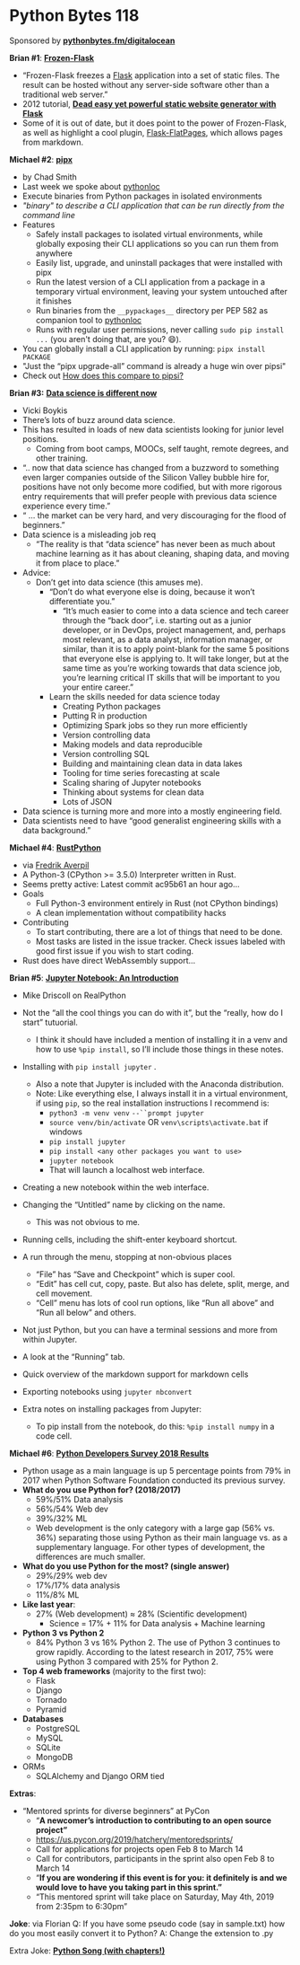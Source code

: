 # Python Bytes 118
Sponsored by [**pythonbytes.fm/digitalocean**](https://pythonbytes.fm/digitalocean)

**Brian #1**: [**Frozen-Flask**](https://pythonhosted.org/Frozen-Flask/)

- “Frozen-Flask freezes a [Flask](http://flask.pocoo.org/) application into a set of static files. The result can be hosted without any server-side software other than a traditional web server.”
- 2012 tutorial, [**Dead easy yet powerful static website generator with Flask**](https://nicolas.perriault.net/code/2012/dead-easy-yet-powerful-static-website-generator-with-flask/)
- Some of it is out of date, but it does point to the power of Frozen-Flask, as well as highlight a cool plugin, [Flask-FlatPages](https://pythonhosted.org/Flask-FlatPages/), which allows pages from markdown.

**Michael #2**: [**pipx**](https://github.com/pipxproject/pipx)

- by Chad Smith
- Last week we spoke about [pythonloc](https://github.com/cs01/pythonloc)
- Execute binaries from Python packages in isolated environments
- *"binary" to describe a CLI application that can be run directly from the command line*
- Features
	- Safely install packages to isolated virtual environments, while globally exposing their CLI applications so you can run them from anywhere
	- Easily list, upgrade, and uninstall packages that were installed with pipx
	- Run the latest version of a CLI application from a package in a temporary virtual environment, leaving your system untouched after it finishes
	- Run binaries from the `__pypackages__` directory per PEP 582 as companion tool to [pythonloc](https://github.com/cs01/pythonloc)
	- Runs with regular user permissions, never calling `sudo pip install ...` (you aren't doing that, are you? 😄).
- You can globally install a CLI application by running: `pipx install PACKAGE`
- "Just the “pipx upgrade-all” command is already a huge win over pipsi"
- Check out [How does this compare to pipsi?](https://github.com/pipxproject/pipx#how-does-this-compare-to-pipsi)

**Brian #3:** [**Data science is different now**](https://veekaybee.github.io/2019/02/13/data-science-is-different/)

- Vicki Boykis
- There’s lots of buzz around data science.
- This has resulted in loads of new data scientists looking for junior level positions.
	- Coming from boot camps, MOOCs, self taught, remote degrees, and other training.
- “.. now that data science has changed from a buzzword to something even larger companies outside of the Silicon Valley bubble hire for, positions have not only become more codified, but with more rigorous entry requirements that will prefer people with previous data science experience every time.”
- “ … the market can be very hard, and very discouraging for the flood of beginners.”
- Data science is a misleading job req
	- “The reality is that “data science” has never been as much about machine learning as it has about cleaning, shaping data, and moving it from place to place.”
- Advice:
  - Don’t get into data science (this amuses me).
	- “Don’t do what everyone else is doing, because it won’t differentiate you.”
		- “It’s much easier to come into a data science and tech career through the “back door”, i.e. starting out as a junior developer, or in DevOps, project management, and, perhaps most relevant, as a data analyst, information manager, or similar, than it is to apply point-blank for the same 5 positions that everyone else is applying to. It will take longer, but at the same time as you’re working towards that data science job, you’re learning critical IT skills that will be important to you your entire career.”
	- Learn the skills needed for data science today
		- Creating Python packages
		- Putting R in production
		- Optimizing Spark jobs so they run more efficiently
		- Version controlling data
		- Making models and data reproducible
		- Version controlling SQL
		- Building and maintaining clean data in data lakes
		- Tooling for time series forecasting at scale
		- Scaling sharing of Jupyter notebooks
		- Thinking about systems for clean data
		- Lots of JSON
- Data science is turning more and more into a mostly engineering field.
- Data scientists need to have “good generalist engineering skills with a data background.”

**Michael #4**: [**RustPython**](https://github.com/RustPython/RustPython)

- via [Fredrik Averpil](https://twitter.com/fredrikaverpil/status/1091782433987543043)
- A Python-3 (CPython >= 3.5.0) Interpreter written in Rust.
- Seems pretty active: Latest commit ac95b61 an hour ago…
- Goals
	- Full Python-3 environment entirely in Rust (not CPython bindings)
	- A clean implementation without compatibility hacks
- Contributing
	- To start contributing, there are a lot of things that need to be done.
	- Most tasks are listed in the issue tracker. Check issues labeled with good first issue if you wish to start coding.
- Rust does have direct WebAssembly support…

**Brian #5**: [**Jupyter Notebook: An Introduction**](https://realpython.com/jupyter-notebook-introduction/)

- Mike Driscoll on RealPython
- Not the “all the cool things you can do with it”, but the “really, how do I start” tutuorial.
	- I think it should have included a mention of installing it in a venv and how to use `%pip install`, so I’ll include those things in these notes.
- Installing with `pip install jupyter` . 
	- Also a note that Jupyter is included with the Anaconda distribution.
	- Note: Like everything else, I always install it in a virtual environment, if using `pip`, so the real installation instructions I recommend is:
		- `python3 -m venv venv` `--``prompt jupyter`
		- `source venv/bin/activate` OR `venv\scripts\activate.bat` if windows
		- `pip install jupyter`
		- `pip install <any other packages you want to use>`
		- `jupyter notebook`
		- That will launch a localhost web interface.
- Creating a new notebook within the web interface.
- Changing the “Untitled” name by clicking on the name. 
	- This was not obvious to me.
- Running cells, including the shift-enter keyboard shortcut.
- A run through the menu, stopping at non-obvious places
	- “File” has “Save and Checkpoint” which is super cool.
	- “Edit” has cell cut, copy, paste. But also has delete, split, merge, and cell movement.
	- “Cell” menu has lots of cool run options, like “Run all above” and “Run all below” and others.
- Not just Python, but you can have a terminal sessions and more from within Jupyter.
- A look at the “Running” tab.
- Quick overview of the markdown support for markdown cells
- Exporting notebooks using `jupyter nbconvert`


- Extra notes on installing packages from Jupyter:
	- To pip install from the notebook, do this: `%pip install numpy` in a code cell.

**Michael #6**: [**Python Developers Survey 2018 Results**](https://www.jetbrains.com/research/python-developers-survey-2018/)

- Python usage as a main language is up 5 percentage points from 79% in 2017 when Python Software Foundation conducted its previous survey.
- **What do you use Python for? (2018/2017)**
	- 59%/51% Data analysis
	- 56%/54% Web dev
	- 39%/32% ML
	- Web development is the only category with a large gap (56% vs. 36%) separating those using Python as their main language vs. as a supplementary language. For other types of development, the differences are much smaller.
- **What do you use Python for the most? (single answer)**
	- 29%/29% web dev
	- 17%/17% data analysis
	- 11%/8% ML
- **Like last year**:
	- 27% (Web development) ≈ 28% (Scientific development) 
		- Science = 17% + 11% for Data analysis + Machine learning
- **Python 3 vs Python 2**
	- 84% Python 3 vs 16% Python 2. The use of Python 3 continues to grow rapidly. According to the latest research in 2017, 75% were using Python 3 compared with 25% for Python 2.
- **Top 4 web frameworks** (majority to the first two):
	- Flask
	- Django
	- Tornado
	- Pyramid
- **Databases**
	- PostgreSQL
	- MySQL
	- SQLite
	- MongoDB
- ORMs
	- SQLAlchemy and Django ORM tied

**Extras**:

- “Mentored sprints for diverse beginners” at PyCon
	- “**A newcomer’s introduction to contributing to an open source project”**
	- https://us.pycon.org/2019/hatchery/mentoredsprints/
	- Call for applications for projects open Feb 8 to March 14
	- Call for contributors, participants in the sprint also open Feb 8 to March 14
	- “**If you are wondering if this event is for you: it definitely is and we would love to have you taking part in this sprint.”**
	- “This mentored sprint will take place on Saturday, May 4th, 2019 from 2:35pm to 6:30pm”

**Joke**:
via Florian
Q: If you have some pseudo code (say in sample.txt) how do you most easily convert it to Python?
A: Change the extension to .py 

Extra Joke: [**Python Song (with chapters!)**](https://www.youtube.com/watch?v=3UsKYsLSGpU)

